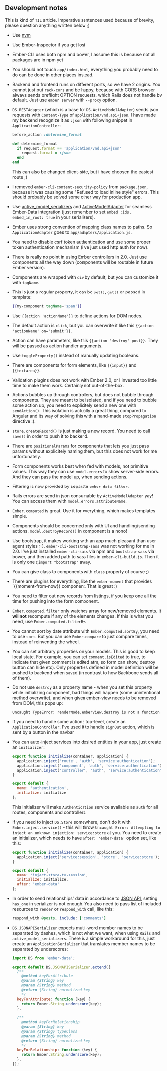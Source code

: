 ## Development notes

This is kind of `TIL` article. Imperative sentences used because of brevity, please question anything written below ;)

* Use [nvm]
* Use Ember-Inspector if you get lost
* Ember-CLI uses both npm and bower, I assume this is because not all packages are in npm yet
* You should not touch `app/index.html`, everything you probably need to do can be done in other places instead.
* Backend and frontend runs on different ports, so we have 2 origins. You cannot just put `rack-cors` and be happy, because with CORS browser always sends preflight OPTION requests, which Rails does not handle by default. Just use `ember server` with `--proxy` option.
* `DS.RESTAdapter` (which is a base for `DS.ActiveModelAdapter`) sends json requests with `Content-Type` of `application/vnd.api+json`. I have made my backend recognize it as `:json` with following snippet in `ApplicationController`:

  ```ruby
  before_action :determine_format

  def determine_format
    if request.format == 'application/vnd.api+json'
      request.format = :json
    end
  end
  ```

  This can also be changed client-side, but i have choosen the easiest route ;)

* I removed `ember-cli-content-security-policy` from `package.json`, because it was causing some "Refused to load inline style" errors. This should probably be solved some other way for production app.

* Use [active_model_serializers] and [ActiveModelAdapter] for seamless Ember-Data integration (just remember to set `embed :ids, embed_in_root: true` in your serializers).

* Ember uses strong convention of mapping class names to paths. So `ApplicationAdapter` goes to `app/adapters/application.js`.

* You need to disable csrf token authentication and use some proper token authentication mechanism (i've just used http auth for now).

* There is really no point in using Ember controllers in 2.0. Just use components all the way down (components will be routable in future Ember version).

* Components are wrapped with `div` by default, but you can customize it with `tagName`.

* This is just a regular property, it can be `set()`, `get()` or passed in template:

  ```handlebars
  {{my-component tagName='span'}}
  ```

* Use `{{action 'actionName'}}` to define actions for DOM nodes.

* The default action is `click`, but you can overwrite it like this `{{action 'actionName' on='submit'}}`.

* Action can have parameters, like this `{{action 'destroy' post}}`. They will be passed as action handler arguments.

* Use `toggleProperty()` instead of manually updating booleans.

* There are components for form elements, like `{{input}}` and `{{textarea}}`.

* Validation plugins does not work with Ember 2.0, or I invested too little time to make them work. Certainly not out-of-the-box.

* Actions bubbles up through controllers, but does not bubble through components. They are meant to be isolated, and if you need to bubble some action up, you need to explicitely send a new one with `sendAction()`. This isolation is actually a great thing, compared to Angular and its way of solving this with a hand-made `stopPropagation` directive :).

* `store.createRecord()` is just making a new record. You need to call `save()` in order to push it to backend.

* There are `positionalParams` for components that lets you just pass params without explicitely naming them, but this does not work for me unfortunately.

* Form components works best when fed with models, not primitive values. This way they can use `model.errors` to show server-side errors. And they can pass the model up, when sending actions.

* Filtering is now provided by separate `ember-data-filter`.

* Rails errors are send in json consumable by `ActiveModelAdapter` yay! You can access them with `model.errors.attributeName`.

* `Ember.computed` is great. Use it for everything, which makes templates simple.

* Components should be concerned only with UI and handling/sending actions. `model.destroyRecord()` in component is a nono!

* Use bootstrap, it makes working with an app much pleasant than user agent styles :-). `ember-cli-bootstrap-sass` was not working for me in 2.0. I've just installed `ember-cli-sass` via npm and `bootstrap-sass` via bower, and then added path to sass files in `ember-cli-build.js`. Then it is only one `@import "bootstrap"` away.

* You can give class to components with `class` property of course ;)

* There are plugins for everything, like the `ember-moment` that provides `{{moment-from-now}} component. That is great :)

* You need to filter out new records from listings, if you keep one all the time for pushing into the form component.

* `Ember.computed.filter` only watches array for new/removed elements. It **wil not** recompute if any of the elements changes. If this is what you need, use `Ember.computed.filterBy`.

* You cannot sort by date attribute with `Ember.computed.sortBy`, you need to use `sort`. But you can use `Ember.compare` to just compare times, instead of reinventing the wheel.

* You can set arbitrary properties on your models. This is good to keep local state. For example, you can set `comment.isEdited` to true, to indicate that given comment is edited atm, so form can show, destroy button can hide etc). Only properties defined in model definition will be pushed to backend when `save`d (in contrast to how Backbone sends all of them).

* Do not use `destroy` as a property name - when you set this property while initializing component,
  bad things will happen (some unintentional method overwrite), and when given ember-view needs to be
  removed from DOM, this pops up:

  ```
  Uncaught TypeError: renderNode.emberView.destroy is not a function
  ```

* If you need to handle some actions top-level, create an `ApplicationController`. I've used it to handle `signOut` action,
  which is sent by a button in the navbar

* You can auto-inject services into desired entities in your app, just create an `initializer`:

  ```js
  export function initialize(container, application) {
    application.inject('route', 'auth', 'service:authentication');
    application.inject('component', 'auth', 'service:authentication');
    application.inject('controller', 'auth', 'service:authentication');
  }

  export default {
    name: 'authentication',
    initialize: initialize
  };
  ```

  This initializer will make `Authentication` service available as `auth` for all routes, components and controllers.

* If you need to inject `DS.Store` somewhere, don't do it with `Ember.inject.service()` - this will throw
  `Uncaught Error: Attempting to inject an unknown injection: service:store` at you.
  You need to create an initializer, which needs to have `after: 'ember-data'` option set, like this:

  ```js
  export function initialize(container, application) {
    application.inject('service:session', 'store', 'service:store');
  }

  export default {
    name: 'inject-store-to-session',
    initialize: initialize,
    after: 'ember-data'
  };
  ```

* In order to send relationships' data in accordance to [JSON API], setting `has_one`
  in serializer is not enough. You also need to pass list of included resources
  to `render` or `respond_with` call, like this:

  ```ruby
  respond_with @posts, include: ['comments']
  ```

* `DS.JSONAPISerializer` expects mutli-word member names to be separated by
  dashes, which is not what we want, when using `Rails` and `active_model_serializers`.
  There is a simple workaround for this, just create an `ApplicationSerializer`
  that translates member names to be separated by underscores:

  ```js
  import DS from 'ember-data';

  export default DS.JSONAPISerializer.extend({
    /**
      @method keyForAttribute
      @param {String} key
      @param {String} method
      @return {String} normalized key
      */
    keyForAttribute: function (key) {
      return Ember.String.underscore(key);
    },

    /**
      @method keyForRelationship
      @param {String} key
      @param {String} typeClass
      @param {String} method
      @return {String} normalized key
      */
    keyForRelationship: function (key) {
      return Ember.String.underscore(key);
    },
  });
  ```

[nvm]: https://github.com/creationix/nvm
[active_model_serializers]: https://github.com/rails-api/active_model_serializers
[ActiveModelAdapter]: https://github.com/ember-data/active-model-adapter
[JSON API]: http://jsonapi.org/
